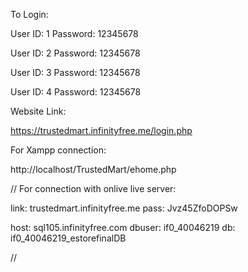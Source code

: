 To Login:

User ID: 1
Password: 12345678

User ID: 2
Password: 12345678

User ID: 3
Password: 12345678

User ID: 4
Password: 12345678


Website Link:

https://trustedmart.infinityfree.me/login.php


For Xampp connection:

http://localhost/TrustedMart/ehome.php



//  For connection with onlive live server:

link: trustedmart.infinityfree.me
pass: Jvz45ZfoDOPSw

host: sql105.infinityfree.com
dbuser: if0_40046219
db: if0_40046219_estorefinalDB

//
